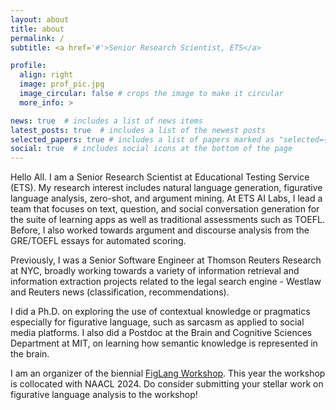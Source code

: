 ```yaml
---
layout: about
title: about
permalink: /
subtitle: <a href='#'>Senior Research Scientist, ETS</a> 

profile:
  align: right
  image: prof_pic.jpg
  image_circular: false # crops the image to make it circular
  more_info: >

news: true  # includes a list of news items
latest_posts: true  # includes a list of the newest posts
selected_papers: true # includes a list of papers marked as "selected={true}"
social: true  # includes social icons at the bottom of the page
---
```


Hello All. I am a Senior Research Scientist at Educational Testing Service (ETS). My research interest includes natural language generation, figurative language analysis, zero-shot, and argument mining. At ETS AI Labs, I lead a team that focuses on text, question, and social conversation generation for the suite of learning apps as well as traditional assessments such as TOEFL. Before, I also worked towards argument and discourse analysis from the GRE/TOEFL essays for automated scoring. 

Previously, I was a Senior Software Engineer at Thomson Reuters Research at NYC, broadly working towards a variety of information retrieval and information extraction projects related to the legal search engine - Westlaw and Reuters news (classification, recommendations).

I did a Ph.D. on exploring the use of contextual knowledge or pragmatics especially for figurative language, such as sarcasm as applied to social media platforms. I also did a Postdoc at the Brain and Cognitive Sciences Department at MIT, on learning how semantic knowledge is represented in the brain. 

I am an organizer of the biennial [FigLang Workshop](https://sites.google.com/view/figlang2024). This year the workshop is collocated with NAACL 2024. Do consider submitting your stellar work on figurative language analysis to the workshop!
